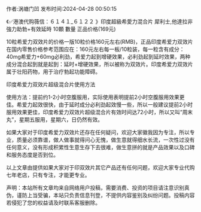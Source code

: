 <p>作者:涡塘门凹 发布时间:2024-04-28 00:50:15</p>
<p>《✅港澳代购薇信：６１４１_６１２２ 》印度超級希愛力混合片 犀利士,他達拉非 強力助勃+有效延時 10顆 數量 正品价格(169元) </p>
									<p>10粒希爱力双效片的价格一版10粒价格160元左右(RMB)，正品印度希爱力双效片在国内零售价格参考范围应在：160元左右每一板/10粒装，每一粒含有成分：40mg希爱力+60mg必利劲，希爱力起到增硬效果，必利劲起到延时效果，两种成分混合起到就是起到：延时+增硬效果，所以被称为双效片。印度希爱力双效片属于壮阳药物，用于治疗勃起功能障碍。</p><p></p><p></p><p>印度希爱力双效片超级混合片使用方法</p><p>使用方法：提前约1-2小时空腹服用，实际使用表明提前2小时空腹服用效果更佳。希爱力起效很快，由于延时成分必利劲起效慢一些，所以一般建议提前2小时服用效果更佳，印度希爱力双效片超级混合片有效时间达72小时，所以又叫“周末丸”，星期五服用，星期六，日仍然有效。</p><p>如果大家对于印度希爱力双效片还存在任何疑问，欢迎大家徽我因为专注，所以专业，质量必须靠谱，做人做事就得问心无愧，做生意就得细水长流，一次性过没有任何意义，没有形成积累性生意生存下去很难，做生意拼的就是产品效果以及口碑和服务态度是否到位。</p><p>以上文章由提供如果大家对于印双效片其它产品还有任何问题，欢迎大家专业代购七年老店，只有专注，才能更专业。</p>				声明：本站所有文章均来自网络用户投稿，需要消费、投资的项目请注意识别真伪，谨防上当受骗，本站只负责信息刊登，不提供内容鉴别及纠纷问题。投稿内容若侵犯了您的权益请及时联系客服删除。				
